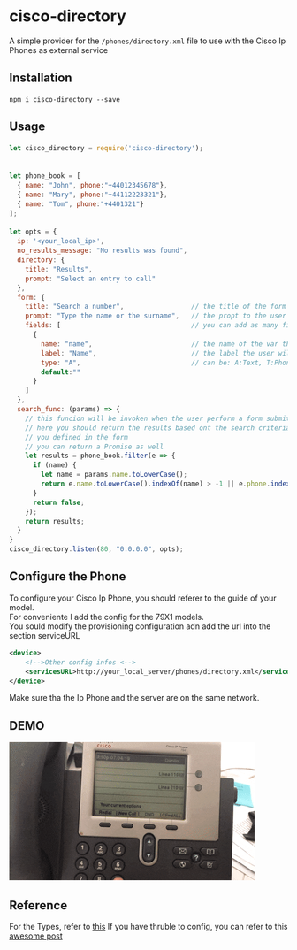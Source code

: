 # cisco-directory

A simple provider for the ```/phones/directory.xml``` file to use with the Cisco Ip Phones as external service

## Installation

    npm i cisco-directory --save

## Usage

```javascript
let cisco_directory = require('cisco-directory');


let phone_book = [
  { name: "John", phone:"+44012345678"},
  { name: "Mary", phone:"+44112223321"},
  { name: "Tom", phone:"+4401321"}
];

let opts = {
  ip: '<your_local_ip>',
  no_results_message: "No results was found",  
  directory: {
    title: "Results",
    prompt: "Select an entry to call"
  },
  form: {
    title: "Search a number",                 // the title of the form
    prompt: "Type the name or the surname",   // the propt to the user
    fields: [                                 // you can add as many fields you want
      {
        name: "name",                         // the name of the var tha will be passed to the search_func  
        label: "Name",                        // the label the user will see on his phone
        type: "A",                            // can be: A:Text, T:Phone num, N:numeric, E:equaion, U:only uppercase, L:only lowercase, P:password
        default:""
      }
    ]
  },
  search_func: (params) => { 
    // this funcion will be invoken when the user perform a form submit
    // here you should return the results based ont the search criteria
    // you defined in the form
    // you can return a Promise as well
    let results = phone_book.filter(e => {
      if (name) { 
        let name = params.name.toLowerCase();
        return e.name.toLowerCase().indexOf(name) > -1 || e.phone.indexOf(name) > -1
      }
      return false;
    });
    return results;
  }
}
cisco_directory.listen(80, "0.0.0.0", opts);
```

## Configure the Phone

To configure your Cisco Ip Phone, you should referer to the guide of your model.  
For conveniente I add the config for the 79X1 models.  
You sould modify the provisioning configuration adn add the url into the section serviceURL

```xml
<device>
    <!-->Other config infos <-->
    <servicesURL>http://your_local_server/phones/directory.xml</servicesURL>
</device>
```

Make sure tha the Ip Phone and the server are on the same network.

## DEMO

![Demo](demo.gif?raw)


## Reference

For the Types, refer to [this](https://www.cisco.com/c/en/us/td/docs/voice_ip_comm/cuipph/all_models/xsi/7_0/english/programming/guide/70xsi/xsi70obj.html#wp1033319)
If you have thruble to config, you can refer to this [awesome post](https://www.whizzy.org/2017/02/cisco-7941-asterisk-and-sip/)